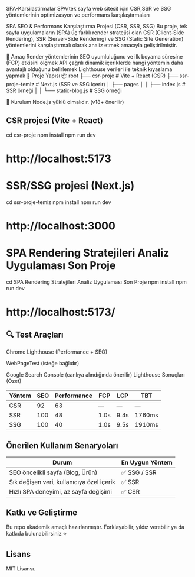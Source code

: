 SPA-Karsilastirmalar
SPA(tek sayfa web sitesi) için CSR,SSR ve SSG yöntemlerinin optimizasyon ve performans karşılaştırmaları

SPA SEO & Performans Karşılaştırma Projesi (CSR, SSR, SSG)
Bu proje, tek sayfa uygulamaların (SPA) üç farklı render stratejisi olan CSR (Client-Side Rendering), SSR (Server-Side Rendering) ve SSG (Static Site Generation) yöntemlerini karşılaştırmalı olarak analiz etmek amacıyla geliştirilmiştir.

🎯 Amaç
Render yöntemlerinin SEO uyumluluğunu ve ilk boyama süresine (FCP) etkisini ölçmek
API çağrılı dinamik içeriklerde hangi yöntemin daha avantajlı olduğunu belirlemek
Lighthouse verileri ile teknik kıyaslama yapmak
📁 Proje Yapısı
📦 root ├── csr-proje # Vite + React (CSR) ├── ssr-proje-temiz # Next.js (SSR ve SSG içerir) │ ├── pages │ │ ├── index.js # SSR örneği │ │ └── static-blog.js # SSG örneği

🚀 Kurulum
Node.js yüklü olmalıdır. (v18+ önerilir)

## CSR projesi (Vite + React)
cd csr-proje
npm install
npm run dev
# http://localhost:5173

# SSR/SSG projesi (Next.js)
cd ssr-proje-temiz
npm install
npm run dev
# http://localhost:3000

# SPA Rendering Stratejileri Analiz Uygulaması Son Proje
cd SPA Rendering Stratejileri Analiz Uygulaması Son Proje
npm install 
npm run dev
# http://localhost:5173/


## 🔍 Test Araçları
 Chrome Lighthouse (Performance + SEO)

 WebPageTest (isteğe bağlıdır)

 Google Search Console (canlıya alındığında önerilir)
Lighthouse Sonuçları (Özet)

| Yöntem | SEO | Performance | FCP  | LCP  | TBT    |
| ------ | --- | ----------- | ---- | ---- | ------ |
| CSR    | 92  | 63          | —    | —    | —      |
| SSR    | 100 | 48          | 1.0s | 9.4s | 1760ms |
| SSG    | 100 | 40          | 1.0s | 9.5s | 1910ms |

## Önerilen Kullanım Senaryoları
| Durum                                     | En Uygun Yöntem   |
| ----------------------------------------- | --------------    |
| SEO öncelikli sayfa (Blog, Ürün)          | ✅ SSG / SSR     |
| Sık değişen veri, kullanıcıya özel içerik | ✅ SSR           |
| Hızlı SPA deneyimi, az sayfa değişimi     | ✅ CSR           |



## Katkı ve Geliştirme
Bu repo akademik amaçlı hazırlanmıştır. Forklayabilir, yıldız verebilir ya da katkıda bulunabilirsiniz ⭐

## Lisans
MIT Lisansı.
